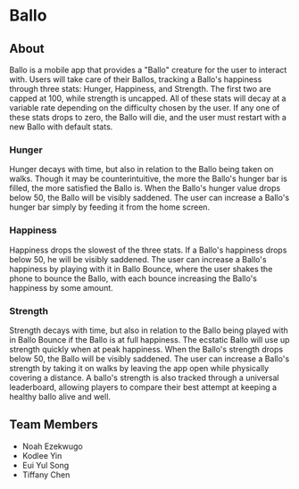 # Ballo

## About

Ballo is a mobile app that provides a "Ballo" creature for the user to interact with. Users will take care of their Ballos, tracking a Ballo's happiness through three stats: Hunger, Happiness, and Strength. The first two are capped at 100, while strength is uncapped. All of these stats will decay at a variable rate depending on the difficulty chosen by the user. If any one of these stats drops to zero, the Ballo will die, and the user must restart with a new Ballo with default stats.

### Hunger

Hunger decays with time, but also in relation to the Ballo being taken on walks. Though it may be counterintuitive, the more the Ballo's hunger bar is filled, the more satisfied the Ballo is. When the Ballo's hunger value drops below 50, the Ballo will be visibly saddened. The user can increase a Ballo's hunger bar simply by feeding it from the home screen.

### Happiness

Happiness drops the slowest of the three stats. If a Ballo's happiness drops below 50, he will be visibly saddened. The user can increase a Ballo's happiness by playing with it in Ballo Bounce, where the user shakes the phone to bounce the Ballo, with each bounce increasing the Ballo's happiness by some amount.

### Strength

Strength decays with time, but also in relation to the Ballo being played with in Ballo Bounce if the Ballo is at full happiness. The ecstatic Ballo will use up strength quickly when at peak happiness. When the Ballo's strength drops below 50, the Ballo will be visibly saddened. The user can increase a Ballo's strength by taking it on walks by leaving the app open while physically covering a distance. A ballo's strength is also tracked through a universal leaderboard, allowing players to compare their best attempt at keeping a healthy ballo alive and well.

## Team Members

- Noah Ezekwugo
- Kodlee Yin
- Eui Yul Song
- Tiffany Chen
